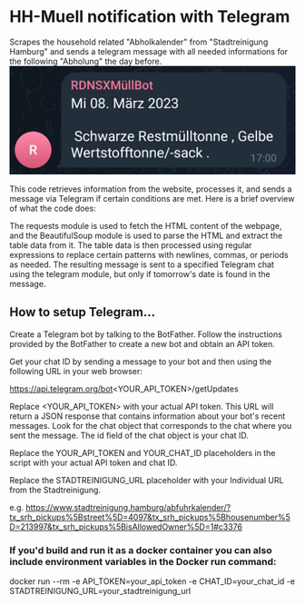 # HH-Muell notification with Telegram
Scrapes the household related "Abholkalender" from "Stadtreinigung Hamburg" and sends a telegram message with all needed informations for the following "Abholung" the day before.
![alt text](https://github.com/rdnsx/HH-Muell/blob/c803269822d14c1d6570c1df35d7b3e5db503a02/Screenshot_2023-04-07-21-30-53-550-edit_com.miui.gallery.jpg) 

This code retrieves information from the website, processes it, and sends a message via Telegram if certain conditions are met. Here is a brief overview of what the code does:

The requests module is used to fetch the HTML content of the webpage, and the BeautifulSoup module is used to parse the HTML and extract the table data from it.
The table data is then processed using regular expressions to replace certain patterns with newlines, commas, or periods as needed.
The resulting message is sent to a specified Telegram chat using the telegram module, but only if tomorrow's date is found in the message.

## How to setup Telegram... 

Create a Telegram bot by talking to the BotFather. Follow the instructions provided by the BotFather to create a new bot and obtain an API token.

Get your chat ID by sending a message to your bot and then using the following URL in your web browser:

https://api.telegram.org/bot<YOUR_API_TOKEN>/getUpdates

Replace <YOUR_API_TOKEN> with your actual API token. This URL will return a JSON response that contains information about your bot's recent messages. Look for the chat object that corresponds to the chat where you sent the message. The id field of the chat object is your chat ID.

Replace the YOUR_API_TOKEN and YOUR_CHAT_ID placeholders in the script with your actual API token and chat ID.

Replace the STADTREINIGUNG_URL placeholder with your Individual URL from the Stadtreinigung.

e.g. https://www.stadtreinigung.hamburg/abfuhrkalender/?tx_srh_pickups%5Bstreet%5D=4097&tx_srh_pickups%5Bhousenumber%5D=213997&tx_srh_pickups%5BisAllowedOwner%5D=1#c3376

### If you'd build and run it as a docker container you can also include environment variables in the Docker run command:

docker run --rm -e API_TOKEN=your_api_token -e CHAT_ID=your_chat_id -e STADTREINIGUNG_URL=your_stadtreinigung_url <image-name>

